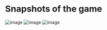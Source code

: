 # Snapshots of the game 
![image](https://github.com/user-attachments/assets/3fd3d56b-6f7e-4e20-ad4b-73995025ad0b)
![image](https://github.com/user-attachments/assets/877d78da-83f8-464a-b068-d65c9ccc380e)
![image](https://github.com/user-attachments/assets/ec1e11a7-60a9-43e6-9000-989acc40afab)
